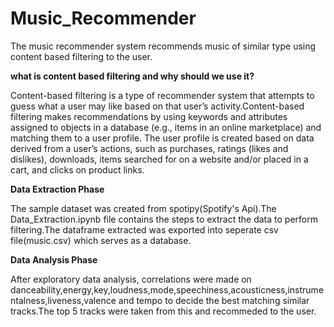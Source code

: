 # Music_Recommender
The music recommender system recommends music of similar type using content based filtering to the user.

**what is content based filtering and why should we use it?**

Content-based filtering is a type of recommender system that attempts to guess what a user may like based on that user’s activity.Content-based filtering makes recommendations by using keywords and attributes assigned to objects in a database (e.g., items in an online marketplace) and matching them to a user profile. The user profile is created based on data derived from a user’s actions, such as purchases, ratings (likes and dislikes), downloads, items searched for on a website and/or placed in a cart, and clicks on product links.

**Data Extraction Phase**

The sample dataset was created from spotipy(Spotify's Api).The Data_Extraction.ipynb file contains the steps to extract the data to perform filtering.The dataframe extracted was exported into seperate csv file(music.csv) which serves as a database.

**Data Analysis Phase**

After exploratory data analysis, correlations were made on danceability,energy,key,loudness,mode,speechiness,acousticness,instrumentalness,liveness,valence and tempo to decide the best matching similar tracks.The top 5 tracks were taken from this and recommeded to the user.
